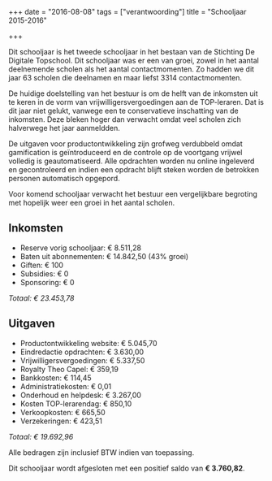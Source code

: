 +++
date = "2016-08-08"
tags = ["verantwoording"]
title = "Schooljaar 2015-2016"

+++

Dit schooljaar is het tweede schooljaar in het bestaan van de Stichting De Digitale Topschool. Dit schooljaar was er een van groei, zowel in het aantal deelnemende scholen als het aantal contactmomenten. Zo hadden we dit jaar 63 scholen die deelnamen en maar liefst 3314 contactmomenten.

De huidige doelstelling van het bestuur is om de helft van de inkomsten uit te keren in de vorm van vrijwilligersvergoedingen aan de TOP-leraren. Dat is dit jaar niet gelukt, vanwege een te conservatieve inschatting van de inkomsten. Deze bleken hoger dan verwacht omdat veel scholen zich halverwege het jaar aanmeldden.

De uitgaven voor productontwikkeling zijn grofweg verdubbeld omdat gamification is geïntroduceerd en de controle op de voortgang vrijwel volledig is geautomatiseerd. Alle opdrachten worden nu online ingeleverd en gecontroleerd en indien een opdracht blijft steken worden de betrokken personen automatisch opgepord.

Voor komend schooljaar verwacht het bestuur een vergelijkbare begroting met hopelijk weer een groei in het aantal scholen.

## Inkomsten

* Reserve vorig schooljaar: € 8.511,28
* Baten uit abonnementen: € 14.842,50 (43% groei)
* Giften: € 100
* Subsidies: € 0
* Sponsoring: € 0

_Totaal: € 23.453,78_

## Uitgaven

* Productontwikkeling website: € 5.045,70
* Eindredactie opdrachten: € 3.630,00
* Vrijwilligersvergoedingen: € 5.337,50
* Royalty Theo Capel: € 359,19
* Bankkosten: € 114,45
* Administratiekosten: € 0,01
* Onderhoud en helpdesk: €‎	3.267,00
* Kosten TOP-lerarendag: €‎	850,10
* Verkoopkosten: €‎	665,50
* Verzekeringen: €‎	423,51

_Totaal: € 19.692,96_

Alle bedragen zijn inclusief BTW indien van toepassing.

Dit schooljaar wordt afgesloten met een positief saldo van **€ 3.760,82**.
